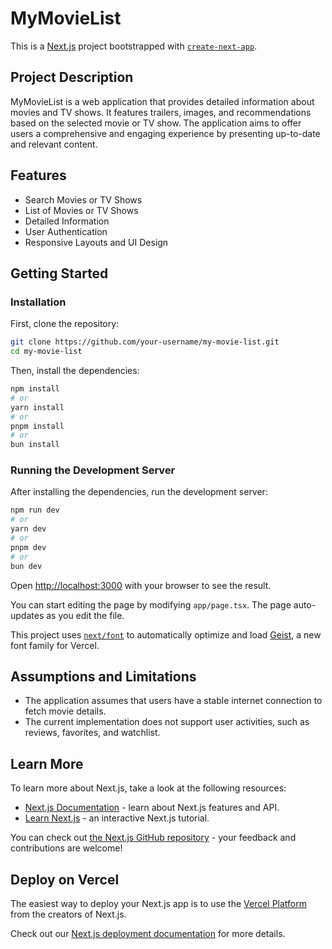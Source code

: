# MyMovieList

This is a [Next.js](https://nextjs.org) project bootstrapped with [`create-next-app`](https://nextjs.org/docs/app/api-reference/cli/create-next-app).

## Project Description

MyMovieList is a web application that provides detailed information about movies and TV shows. It features trailers, images, and recommendations based on the selected movie or TV show. The application aims to offer users a comprehensive and engaging experience by presenting up-to-date and relevant content.

## Features
- Search Movies or TV Shows
- List of Movies or TV Shows
- Detailed Information
- User Authentication
- Responsive Layouts and UI Design

## Getting Started

### Installation

First, clone the repository:

```bash
git clone https://github.com/your-username/my-movie-list.git
cd my-movie-list
```

Then, install the dependencies:

```bash
npm install
# or
yarn install
# or
pnpm install
# or
bun install
```

### Running the Development Server

After installing the dependencies, run the development server:

```bash
npm run dev
# or
yarn dev
# or
pnpm dev
# or
bun dev
```

Open [http://localhost:3000](http://localhost:3000) with your browser to see the result.

You can start editing the page by modifying `app/page.tsx`. The page auto-updates as you edit the file.

This project uses [`next/font`](https://nextjs.org/docs/app/building-your-application/optimizing/fonts) to automatically optimize and load [Geist](https://vercel.com/font), a new font family for Vercel.

## Assumptions and Limitations

- The application assumes that users have a stable internet connection to fetch movie details.
- The current implementation does not support user activities, such as reviews, favorites, and watchlist.

## Learn More

To learn more about Next.js, take a look at the following resources:

- [Next.js Documentation](https://nextjs.org/docs) - learn about Next.js features and API.
- [Learn Next.js](https://nextjs.org/learn) - an interactive Next.js tutorial.

You can check out [the Next.js GitHub repository](https://github.com/vercel/next.js) - your feedback and contributions are welcome!

## Deploy on Vercel

The easiest way to deploy your Next.js app is to use the [Vercel Platform](https://vercel.com/new?utm_medium=default-template&filter=next.js&utm_source=create-next-app&utm_campaign=create-next-app-readme) from the creators of Next.js.

Check out our [Next.js deployment documentation](https://nextjs.org/docs/app/building-your-application/deploying) for more details.
